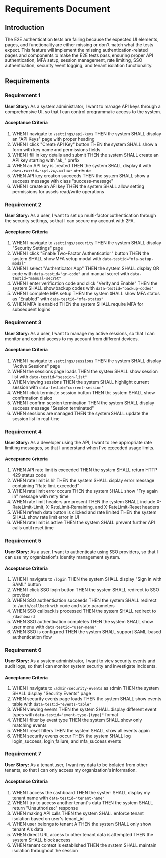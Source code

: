 # Requirements Document

## Introduction

The E2E authentication tests are failing because the expected UI elements, pages, and functionality are either missing or don't match what the tests expect. This feature will implement the missing authentication-related pages and components to make the E2E tests pass, ensuring proper API authentication, MFA setup, session management, rate limiting, SSO authentication, security event logging, and tenant isolation functionality.

## Requirements

### Requirement 1

**User Story:** As a system administrator, I want to manage API keys through a comprehensive UI, so that I can control programmatic access to the system.

#### Acceptance Criteria

1. WHEN I navigate to `/settings/api-keys` THEN the system SHALL display an "API Keys" page with proper heading
2. WHEN I click "Create API Key" button THEN the system SHALL show a form with key name and permissions fields
3. WHEN I fill in key details and submit THEN the system SHALL create an API key starting with "ak_" prefix
4. WHEN an API key is created THEN the system SHALL display it with `data-testid="api-key-value"` attribute
5. WHEN API key creation succeeds THEN the system SHALL show a success message with class "success-message"
6. WHEN I create an API key THEN the system SHALL allow setting permissions for assets read/write operations

### Requirement 2

**User Story:** As a user, I want to set up multi-factor authentication through the security settings, so that I can secure my account with 2FA.

#### Acceptance Criteria

1. WHEN I navigate to `/settings/security` THEN the system SHALL display "Security Settings" page
2. WHEN I click "Enable Two-Factor Authentication" button THEN the system SHALL show MFA setup modal with `data-testid="mfa-setup-modal"`
3. WHEN I select "Authenticator App" THEN the system SHALL display QR code with `data-testid="qr-code"` and manual secret with `data-testid="manual-secret"`
4. WHEN I enter verification code and click "Verify and Enable" THEN the system SHALL show backup codes with `data-testid="backup-codes"`
5. WHEN I complete MFA setup THEN the system SHALL show MFA status as "Enabled" with `data-testid="mfa-status"`
6. WHEN MFA is enabled THEN the system SHALL require MFA for subsequent logins

### Requirement 3

**User Story:** As a user, I want to manage my active sessions, so that I can monitor and control access to my account from different devices.

#### Acceptance Criteria

1. WHEN I navigate to `/settings/sessions` THEN the system SHALL display "Active Sessions" page
2. WHEN the sessions page loads THEN the system SHALL show session list with `data-testid="session-list"`
3. WHEN viewing sessions THEN the system SHALL highlight current session with `data-testid="current-session"`
4. WHEN I click terminate session button THEN the system SHALL show confirmation dialog
5. WHEN I confirm session termination THEN the system SHALL display success message "Session terminated"
6. WHEN sessions are managed THEN the system SHALL update the session list in real-time

### Requirement 4

**User Story:** As a developer using the API, I want to see appropriate rate limiting messages, so that I understand when I've exceeded usage limits.

#### Acceptance Criteria

1. WHEN API rate limit is exceeded THEN the system SHALL return HTTP 429 status code
2. WHEN rate limit is hit THEN the system SHALL display error message containing "Rate limit exceeded"
3. WHEN rate limit error occurs THEN the system SHALL show "Try again in" message with retry time
4. WHEN rate limit headers are present THEN the system SHALL include X-RateLimit-Limit, X-RateLimit-Remaining, and X-RateLimit-Reset headers
5. WHEN refresh data button is clicked and rate limited THEN the system SHALL show rate limit error in UI
6. WHEN rate limit is active THEN the system SHALL prevent further API calls until reset time

### Requirement 5

**User Story:** As a user, I want to authenticate using SSO providers, so that I can use my organization's identity management system.

#### Acceptance Criteria

1. WHEN I navigate to `/login` THEN the system SHALL display "Sign in with SAML" button
2. WHEN I click SSO login button THEN the system SHALL redirect to SSO provider
3. WHEN SSO authentication succeeds THEN the system SHALL redirect to `/auth/callback` with code and state parameters
4. WHEN SSO callback is processed THEN the system SHALL redirect to `/dashboard`
5. WHEN SSO authentication completes THEN the system SHALL show user menu with `data-testid="user-menu"`
6. WHEN SSO is configured THEN the system SHALL support SAML-based authentication flow

### Requirement 6

**User Story:** As a system administrator, I want to view security events and audit logs, so that I can monitor system security and investigate incidents.

#### Acceptance Criteria

1. WHEN I navigate to `/admin/security-events` as admin THEN the system SHALL display "Security Events" page
2. WHEN security events page loads THEN the system SHALL show events table with `data-testid="events-table"`
3. WHEN viewing events THEN the system SHALL display different event types with `data-testid="event-type-{type}"` format
4. WHEN I filter by event type THEN the system SHALL show only matching events
5. WHEN I reset filters THEN the system SHALL show all events again
6. WHEN security events occur THEN the system SHALL log login_success, login_failure, and mfa_success events

### Requirement 7

**User Story:** As a tenant user, I want my data to be isolated from other tenants, so that I can only access my organization's information.

#### Acceptance Criteria

1. WHEN I access the dashboard THEN the system SHALL display my tenant name with `data-testid="tenant-name"`
2. WHEN I try to access another tenant's data THEN the system SHALL return "Unauthorized" response
3. WHEN making API calls THEN the system SHALL enforce tenant isolation based on user's tenant_id
4. WHEN user belongs to tenant A THEN the system SHALL only show tenant A's data
5. WHEN direct URL access to other tenant data is attempted THEN the system SHALL block access
6. WHEN tenant context is established THEN the system SHALL maintain isolation throughout the session